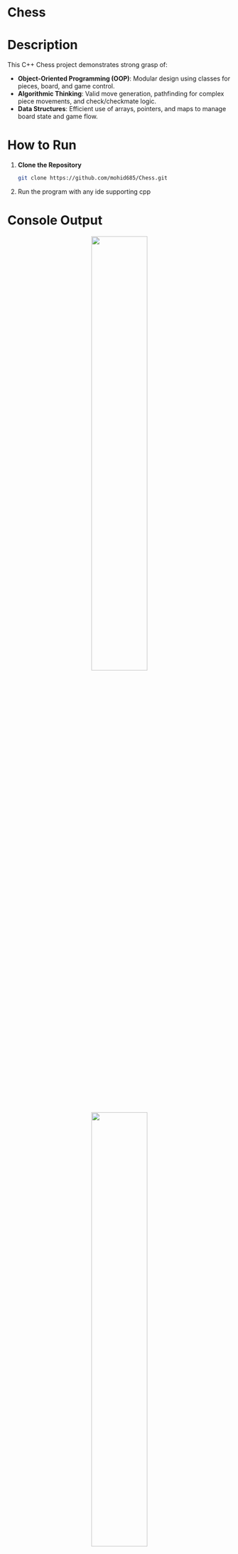 # Chess

# Description
This C++ Chess project demonstrates strong grasp of:
- **Object-Oriented Programming (OOP)**: Modular design using classes for pieces, board, and game control.
- **Algorithmic Thinking**: Valid move generation, pathfinding for complex piece movements, and check/checkmate logic.
- **Data Structures**: Efficient use of arrays, pointers, and maps to manage board state and game flow.

# How to Run
1. **Clone the Repository**  
   ```bash
   git clone https://github.com/mohid685/Chess.git
2. Run the program with any ide supporting cpp

# Console Output
<div style="text-align: center;">
  <img src="https://github.com/user-attachments/assets/bd7048fc-3e09-4212-a86b-318521a1c8df" style="width: 50%; display: block; margin: 0 auto;" />
  <br />
  <img src="https://github.com/user-attachments/assets/36b5ebcf-37f7-4366-8a0b-901cfd7a6bad" style="width: 50%; display: block; margin: 0 auto;" />
  <br />
  <img src="https://github.com/user-attachments/assets/008afb4e-7a12-4033-9ede-ee366ce625de" style="width: 50%; display: block; margin: 0 auto;" />
</div>
